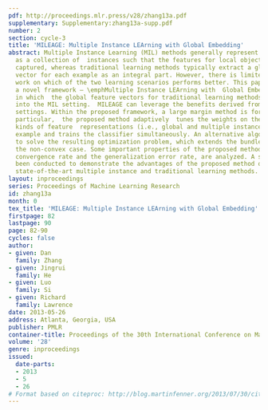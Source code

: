 ```yaml
---
pdf: http://proceedings.mlr.press/v28/zhang13a.pdf
supplementary: Supplementary:zhang13a-supp.pdf
number: 2
section: cycle-3
title: 'MILEAGE: Multiple Instance LEArning with Global Embedding'
abstract: Multiple Instance Learning (MIL) methods generally represent each example
  as a collection of  instances such that the features for local objects can be better
  captured, whereas traditional learning methods typically extract a global feature
  vector for each example as an integral part. However, there is limited research
  work on which of the two learning scenarios performs better. This paper proposes
  a novel framework – \emphMultiple Instance LEArning with  Global Embedding (MILEAGE),
  in which  the global feature vectors for traditional learning methods are integrated
  into the MIL setting.  MILEAGE can leverage the benefits derived from both learning
  settings. Within the proposed framework, a large margin method is formulated. In
  particular,  the proposed method adaptively  tunes the weights on the two different
  kinds of feature  representations (i.e., global and multiple instance) for each
  example and trains the classifier simultaneously. An alternative algorithm is proposed
  to solve the resulting optimization problem, which extends the bundle method to
  the non-convex case. Some important properties of the proposed method, such as the
  convergence rate and the generalization error rate, are analyzed. A series of  experiments  have
  been conducted to demonstrate the advantages of the proposed method over several
  state-of-the-art multiple instance and traditional learning methods.
layout: inproceedings
series: Proceedings of Machine Learning Research
id: zhang13a
month: 0
tex_title: 'MILEAGE: Multiple Instance LEArning with Global Embedding'
firstpage: 82
lastpage: 90
page: 82-90
cycles: false
author:
- given: Dan
  family: Zhang
- given: Jingrui
  family: He
- given: Luo
  family: Si
- given: Richard
  family: Lawrence
date: 2013-05-26
address: Atlanta, Georgia, USA
publisher: PMLR
container-title: Proceedings of the 30th International Conference on Machine Learning
volume: '28'
genre: inproceedings
issued:
  date-parts:
  - 2013
  - 5
  - 26
# Format based on citeproc: http://blog.martinfenner.org/2013/07/30/citeproc-yaml-for-bibliographies/
---
```

